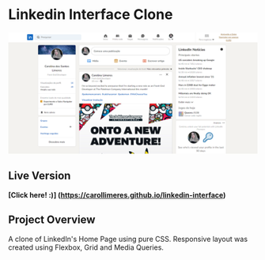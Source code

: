 # Linkedin Interface Clone

<p>
<img src="/public/linkedin-preview.png">
</p>

## Live Version

**[Click here! :)] (https://carollimeres.github.io/linkedin-interface)**

## Project Overview

A clone of LinkedIn's Home Page using pure CSS. Responsive layout was created using Flexbox, Grid and Media Queries.
